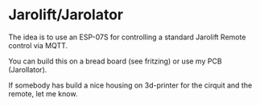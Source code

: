 # Jarolift/Jarolator
The idea is to use an ESP-07S for controlling a standard Jarolift Remote control via MQTT.

You can build this on a bread board (see fritzing) or use my PCB (Jarollator).

If somebody has build a nice housing on 3d-printer for the cirquit and the remote, let me know.
